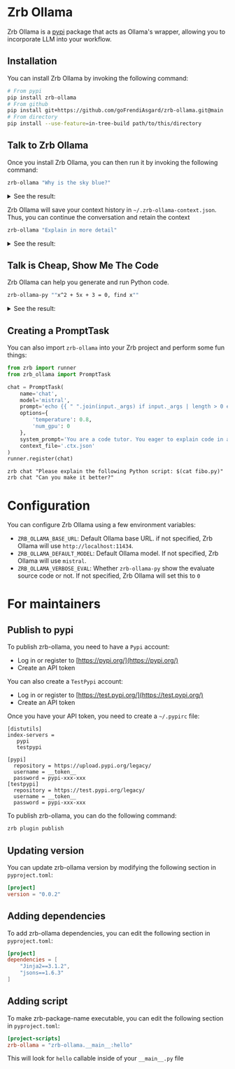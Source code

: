 # Zrb Ollama

Zrb Ollama is a [pypi](https://pypi.org) package that acts as Ollama's wrapper, allowing you to incorporate LLM into your workflow.

## Installation

You can install Zrb Ollama by invoking the following command:

```bash
# From pypi
pip install zrb-ollama
# From github
pip install git+https://github.com/goFrendiAsgard/zrb-ollama.git@main
# From directory
pip install --use-feature=in-tree-build path/to/this/directory
```

## Talk to Zrb Ollama

Once you install Zrb Ollama, you can then run it by invoking the following command:

```bash
zrb-ollama "Why is the sky blue?"
```

<details>
<summary>See the result:</summary>

```
🤖 ○ ◷ 2023-12-28 07:52:14.327 ❁  56368 → 1/3 🦙              prompt • Context file: /home/gofrendi/.zrb-ollama-context.json
🤖 ○ ◷ 2023-12-28 07:52:14.327 ❁  56368 → 1/3 🦙              prompt • Sending request...
🤖 ○ ◷ 2023-12-28 07:52:31.962 ❁  56368 → 1/3 🦙              prompt • Waiting for response...
    The color of the sky appears blue due to a process called Rayleigh scattering. When sunlight, which is made up of different colors, enters Earth's atmosphere, it interacts with various gases and particles in the air. Blue light has a shorter wavelength and gets scattered more easily than other colors, such as red or yellow. As a result, when we look up at the sky, we predominantly see the blue light that has been scattered, making the sky appear blue to our eyes.
🤖 ○ ◷ 2023-12-28 07:53:02.411 ❁  56368 → 1/3 🦙              prompt • Response completed
Support zrb growth and development!
☕ Donate at: https://stalchmst.com/donation
🐙 Submit issues/PR at: https://github.com/state-alchemists/zrb
🐤 Follow us at: https://twitter.com/zarubastalchmst
🤖 ○ ◷ 2023-12-28 07:53:02.417 ❁  56368 → 1/3 🦙              prompt • Completed in 48.08835458755493 seconds
 The color of the sky appears blue due to a process called Rayleigh scattering. When sunlight, which is made up of different colors, enters Earth's atmosphere, it interacts with various gases and particles in the air. Blue light has a shorter wavelength and gets scattered more easily than other colors, such as red or yellow. As a result, when we look up at the sky, we predominantly see the blue light that has been scattered, making the sky appear blue to our eyes.
```

</details>

Zrb Ollama will save your context history in `~/.zrb-ollama-context.json`. Thus, you can continue the conversation and retain the context

```bash
zrb-ollama "Explain in more detail"
```

<details>
<summary>See the result:</summary>

```
🤖 ○ ◷ 2023-12-28 07:56:06.981 ❁  58272 → 1/3 🦙              prompt • Context file: /home/gofrendi/.zrb-ollama-context.json
🤖 ○ ◷ 2023-12-28 07:56:06.982 ❁  58272 → 1/3 🦙              prompt • Sending request...
🤖 ○ ◷ 2023-12-28 07:56:32.304 ❁  58272 → 1/3 🦙              prompt • Waiting for response...
    Certainly! The color of the sky is an intriguing optical phenomenon that results from the scattering of sunlight in Earth's atmosphere. To provide a more detailed explanation, let's delve into the physics behind it.

    First, it's important to understand that sunlight is composed of various colors, each with its own distinct wavelength. The electromagnetic spectrum includes radio waves, microwaves, infrared radiation, visible light, ultraviolet radiation, and X-rays. Visible light, which we can see, comprises approximately 400 to 780 nanometers (nm) in wavelength. Blue light has a shorter wavelength, typically between 450 and 495 nm.

    As sunlight enters Earth's atmosphere, it interacts with various gases and particles, such as nitrogen (N2), oxygen (O2), water vapor (H2O), and dust particles. These molecules and particles scatter the sunlight in all directions due to their size and the particular wavelengths of light they interact with most strongly. This phenomenon is called scattering.

    Now comes the interesting part: Blue light gets scattered more easily than other colors, such as red or yellow, due to its shorter wavelength. Specifically, Rayleigh scattering causes the sky to appear blue. Rayleigh scattering occurs when the gas molecules in the atmosphere scatter the short-wavelength light more effectively than longer wavelengths. This is because the size of the gas molecules in the Earth's atmosphere is much smaller than the wavelength of visible light, and they interact more with shorter-wavelength blue light than longer-wavelength red or yellow light.

    As a result, when we look up at the sky, we predominantly see the blue light that has been scattered, making the sky appear blue to our eyes. It's important to note that this is not an all-encompassing explanation, as other factors can influence the color of the sky, such as pollution and the presence of other atmospheric particles. Nonetheless, the fundamental process of Rayleigh scattering explains why the sky appears blue most of the time under clear weather conditions.
🤖 ○ ◷ 2023-12-28 07:59:53.549 ❁  58272 → 1/3 🦙              prompt • Response completed
Support zrb growth and development!
☕ Donate at: https://stalchmst.com/donation
🐙 Submit issues/PR at: https://github.com/state-alchemists/zrb
🐤 Follow us at: https://twitter.com/zarubastalchmst
🤖 ○ ◷ 2023-12-28 07:59:53.550 ❁  58272 → 1/3 🦙              prompt • Completed in 226.5693118572235 seconds
 Certainly! The color of the sky is an intriguing optical phenomenon that results from the scattering of sunlight in Earth's atmosphere. To provide a more detailed explanation, let's delve into the physics behind it.

First, it's important to understand that sunlight is composed of various colors, each with its own distinct wavelength. The electromagnetic spectrum includes radio waves, microwaves, infrared radiation, visible light, ultraviolet radiation, and X-rays. Visible light, which we can see, comprises approximately 400 to 780 nanometers (nm) in wavelength. Blue light has a shorter wavelength, typically between 450 and 495 nm.

As sunlight enters Earth's atmosphere, it interacts with various gases and particles, such as nitrogen (N2), oxygen (O2), water vapor (H2O), and dust particles. These molecules and particles scatter the sunlight in all directions due to their size and the particular wavelengths of light they interact with most strongly. This phenomenon is called scattering.

Now comes the interesting part: Blue light gets scattered more easily than other colors, such as red or yellow, due to its shorter wavelength. Specifically, Rayleigh scattering causes the sky to appear blue. Rayleigh scattering occurs when the gas molecules in the atmosphere scatter the short-wavelength light more effectively than longer wavelengths. This is because the size of the gas molecules in the Earth's atmosphere is much smaller than the wavelength of visible light, and they interact more with shorter-wavelength blue light than longer-wavelength red or yellow light.

As a result, when we look up at the sky, we predominantly see the blue light that has been scattered, making the sky appear blue to our eyes. It's important to note that this is not an all-encompassing explanation, as other factors can influence the color of the sky, such as pollution and the presence of other atmospheric particles. Nonetheless, the fundamental process of Rayleigh scattering explains why the sky appears blue most of the time under clear weather conditions.
```

</details>


## Talk is Cheap, Show Me The Code

Zrb Ollama can help you generate and run Python code.

```bash
zrb-ollama-py ""x^2 + 5x + 3 = 0, find x""
```

<details>
<summary>See the result:</summary>

```
🤖 ○ ◷ 2023-12-28 07:30:38.357 ❁  47317 → 1/3 🦙              prompt • Context file: /home/gofrendi/.zrb-ollama-context.json
🤖 ○ ◷ 2023-12-28 07:30:38.357 ❁  47317 → 1/3 🦙              prompt • Sending request...
🤖 ○ ◷ 2023-12-28 07:32:41.068 ❁  47317 → 1/3 🦙              prompt • Waiting for response...
    Here's the Python code snippet that uses the quadratic formula to find the solutions for the given equation:

    ```python
    import cmath

    # coefficients
    a = 1
    b = 5
    c = 3

    # calculate discriminant
    discriminant = (b ** 2) - (4 * a * c)

    # find two solutions
    sol1 = (-b + cmath.sqrt(discriminant)) / (2 * a) if discriminant >= 0 else None
    sol2 = (-b - cmath.sqrt(-discriminant)) / (2 * a) if discriminant >= 0 else None

    print("Solutions for x:")
    if sol1 is not None:
        print(f"x1 = {sol1.real} + {sol1.imag}j")
    if sol2 is not None:
        print(f"x2 = {sol2.real} + {sol2.imag}j")
    ```

    This code imports the `cmath` library, which provides complex number support since the quadratic formula can result in complex solutions. The coefficients are defined, and then the discriminant is calculated using the given equation's coefficients. Finally, the two solutions for x are found, and their real and imaginary parts (if applicable) are printed out. If the discriminant is negative, there are no real solutions.
🤖 ○ ◷ 2023-12-28 07:34:36.751 ❁  47317 → 1/3 🦙              prompt • Response completed
🤖 ○ ◷ 2023-12-28 07:34:36.752 ❁  47317 → 1/1 ✏️           evaluate • Waiting for evaluation...
Solutions for x:
x1 = -0.6972243622680054 + 0.0j
x2 = -2.5 + -1.8027756377319946j
Support zrb growth and development!
☕ Donate at: https://stalchmst.com/donation
🐙 Submit issues/PR at: https://github.com/state-alchemists/zrb
🐤 Follow us at: https://twitter.com/zarubastalchmst
🤖 ○ ◷ 2023-12-28 07:34:36.765 ❁  47317 → 1/1 ✏️           evaluate • Completed in 238.40946054458618 seconds
Solutions for x:
x1 = -0.6972243622680054 + 0.0j
x2 = -2.5 + -1.8027756377319946j
```
</details>


## Creating a PromptTask

You can also import `zrb-ollama` into your Zrb project and perform some fun things:

```python
from zrb import runner
from zrb_ollama import PromptTask

chat = PromptTask(
    name='chat',
    model='mistral',
    prompt='echo {{ " ".join(input._args) if input._args | length > 0 else "tell me some fun fact" }}',  # noqa
    options={
        'temperature': 0.8,
        'num_gpu': 0
    },
    system_prompt='You are a code tutor. You eager to explain code in a very detail manner',  # noqa
    context_file='.ctx.json'
)
runner.register(chat)
```

```
zrb chat "Please explain the following Python script: $(cat fibo.py)"
zrb chat "Can you make it better?"
```

# Configuration

You can configure Zrb Ollama using a few environment variables:

- `ZRB_OLLAMA_BASE_URL`: Default Ollama base URL. if not specified, Zrb Ollama will use `http://localhost:11434`.
- `ZRB_OLLAMA_DEFAULT_MODEL`: Default Ollama model. If not specified, Zrb Ollama will use `mistral`.
- `ZRB_OLLAMA_VERBOSE_EVAL`: Whether `zrb-ollama-py` show the evaluate source code or not. If not specified, Zrb Ollama will set this to `0`


# For maintainers

## Publish to pypi

To publish zrb-ollama, you need to have a `Pypi` account:

- Log in or register to [https://pypi.org/](https://pypi.org/)
- Create an API token

You can also create a `TestPypi` account:

- Log in or register to [https://test.pypi.org/](https://test.pypi.org/)
- Create an API token

Once you have your API token, you need to create a `~/.pypirc` file:

```
[distutils]
index-servers =
   pypi
   testpypi

[pypi]
  repository = https://upload.pypi.org/legacy/
  username = __token__
  password = pypi-xxx-xxx
[testpypi]
  repository = https://test.pypi.org/legacy/
  username = __token__
  password = pypi-xxx-xxx
```

To publish zrb-ollama, you can do the following command:

```bash
zrb plugin publish
```

## Updating version

You can update zrb-ollama version by modifying the following section in `pyproject.toml`:

```toml
[project]
version = "0.0.2"
```

## Adding dependencies

To add zrb-ollama dependencies, you can edit the following section in `pyproject.toml`:

```toml
[project]
dependencies = [
    "Jinja2==3.1.2",
    "jsons==1.6.3"
]
```

## Adding script

To make zrb-package-name executable, you can edit the following section in `pyproject.toml`:

```toml
[project-scripts]
zrb-ollama = "zrb-ollama.__main__:hello"
```

This will look for `hello` callable inside of your `__main__.py` file
